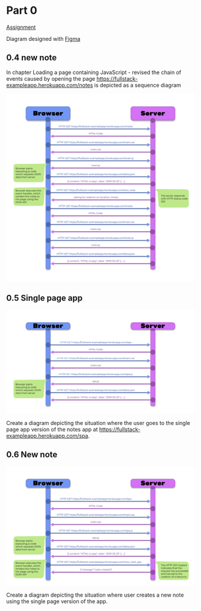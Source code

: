 # Part 0
[Assignment](https://fullstackopen.com/en/part0/fundamentals_of_web_apps#exercises-0-1-0-6) 

Diagram designed with [Figma ](https://www.figma.com/file/aBdmrjBKspQI0G3dyzV3Db/HTTP?node-id=5%3A0)


## 0.4 new note
In chapter Loading a page containing JavaScript - revised the chain of events caused by opening the page https://fullstack-exampleapp.herokuapp.com/notes is depicted as a sequence diagram


![0.4](0.4.png)

## 0.5 Single page app
![0.5](0.5.png)

Create a diagram depicting the situation where the user goes to the single page app version of the notes app at https://fullstack-exampleapp.herokuapp.com/spa.

## 0.6  New note 
![0.6](0.6.png)

Create a diagram depicting the situation where user creates a new note using the single page version of the app.

